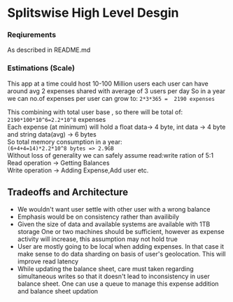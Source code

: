 # Splitswise High Level Desgin

### Reqiurements
As described in README.md

### Estimations (Scale)
This app at a time could host 10-100 Million users each user can have around
avg 2 expenses shared with average of 3 users per day
So in a year we can no.of expenses per user can grow to:
`2*3*365 =  2190 expenses`

This combining with total user base , so there will be total of:
``2190*100*10^6=2.2*10^8`` expenses \
Each expense (at minimum) will hold a float data-> 4 byte, int data -> 4 byte and
string data(avg) -> 6 bytes \
So total memory consumption in a year:  
``
(6+4+4=14)*2.2*10^8 bytes => 2.9GB
``\
Without loss of generality we can safely assume read:write ration of 5:1 \
Read operation -> Getting Balances \
Write operation -> Adding Expense,Add user etc.

## Tradeoffs and Architecture

- We wouldn't want user settle with other user with a wrong balance
- Emphasis would be on consistency rather than availibily
- Given the size of data and available systems are available with 1TB storage
One or two machines should be sufficient, however as expense activity will
increase, this assumption may not hold true
- User are mostly going to be local when adding expenses. In that case it make
sense to do data sharding on basis of user's geolocation. This will improve
read latency 
- While updating the balance sheet, care must taken regarding simultaneous
writes so that it doesn't lead to inconsistency in user balance sheet. One
can use a queue to manage this expense addition and balance sheet updation


